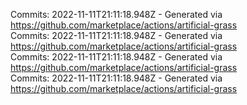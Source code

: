 Commits: 2022-11-11T21:11:18.948Z - Generated via https://github.com/marketplace/actions/artificial-grass
<br>
Commits: 2022-11-11T21:11:18.948Z - Generated via https://github.com/marketplace/actions/artificial-grass
<br>
Commits: 2022-11-11T21:11:18.948Z - Generated via https://github.com/marketplace/actions/artificial-grass
<br>
Commits: 2022-11-11T21:11:18.948Z - Generated via https://github.com/marketplace/actions/artificial-grass
<br>
